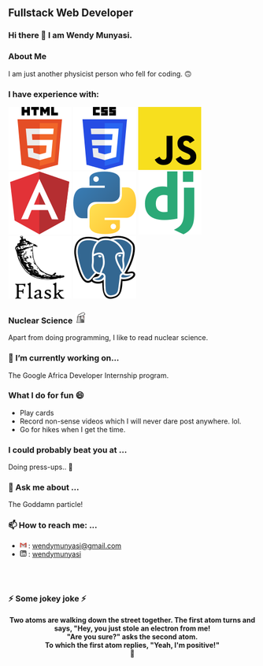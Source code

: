 ## Fullstack Web Developer


### Hi there 👋 I am Wendy Munyasi.

### About Me
I am just another physicist person who fell for coding. 🙃

### I have experience with:
<img src="./assets/html-5.svg" /> <img src="./assets/css-3.svg" /> <img src="./assets/javascript.svg" /> <img src="./assets/angular-icon.svg" /> <img src="./assets/python.svg" />
<img src="./assets/django.svg" /> <img src="./assets/flask.svg" /> <img src="./assets/postgresql.svg"/>

### Nuclear Science <img src="./assets/nuclear-power-plant.svg" width="24" />
Apart from doing programming, I like to read nuclear science.

### 🔭 I’m currently working on...
The Google Africa Developer Internship program.

### What I do for fun 😄 
* Play cards
* Record non-sense videos which I will never dare post anywhere. lol.
* Go for hikes when I get the time.

### I could probably beat you at ...
Doing press-ups.. 💪

### 💬 Ask me about ...
The Goddamn particle!

### 📫 How to reach me: ...
* <img src="./assets/gmail.svg" width="13" /> : wendymunyasi@gmail.com
* <img src="./assets/linkedin.svg" width="13" /> : [wendymunyasi](https://www.linkedin.com/in/wendy-munyasi/)


<br><br>
### ⚡ Some jokey joke ⚡

<h4 align="center">Two atoms are walking down the street together. The first atom turns and says, "Hey, you just stole an electron from me! <br>
"Are you sure?" asks the second atom. <br>
To which the first atom replies, "Yeah, I'm positive!" <br>
🤣
 </h4>





<!--
**wendymunyasi/wendymunyasi** is a ✨ _special_ ✨ repository because its `README.md` (this file) appears on your GitHub profile.

- 🔭 I’m currently working on ...
- 🌱 I’m currently learning ...
- 👯 I’m looking to collaborate on ...
- 🤔 I’m looking for help with ...
- 💬 Ask me about ...
- 📫 How to reach me: ...
- 😄 Pronouns: ...
- ⚡ Fun fact: ...
-->
